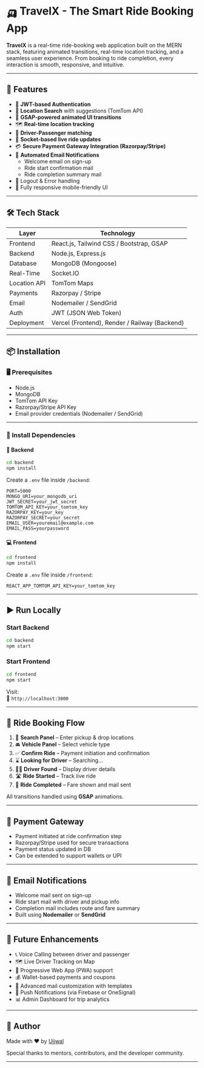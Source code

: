 # 🛺 TravelX - The Smart Ride Booking App

**TravelX** is a real-time ride-booking web application built on the MERN stack, featuring animated transitions, real-time location tracking, and a seamless user experience. From booking to ride completion, every interaction is smooth, responsive, and intuitive.

---

## 🚀 Features

- 🔐 **JWT-based Authentication**
- 📍 **Location Search** with suggestions (TomTom API)
- 🧭 **GSAP-powered animated UI transitions**
- 🗺️ **Real-time location tracking**
- 👥 **Driver-Passenger matching**
- 💬 **Socket-based live ride updates**
- 💳 **Secure Payment Gateway Integration (Razorpay/Stripe)**
- 📧 **Automated Email Notifications**
  - Welcome email on sign-up
  - Ride start confirmation mail
  - Ride completion summary mail
- 🔐 Logout & Error handling
- 📱 Fully responsive mobile-friendly UI

---

## 🛠️ Tech Stack

| Layer        | Technology                                                                 |
|--------------|-----------------------------------------------------------------------------|
| Frontend     | React.js, Tailwind CSS / Bootstrap, GSAP                                    |
| Backend      | Node.js, Express.js                                                         |
| Database     | MongoDB (Mongoose)                                                          |
| Real-Time    | Socket.IO                                                                   |
| Location API | TomTom Maps                                                                 |
| Payments     | Razorpay / Stripe                                                           |
| Email        | Nodemailer / SendGrid                                                       |
| Auth         | JWT (JSON Web Token)                                                        |
| Deployment   | Vercel (Frontend), Render / Railway (Backend)                               |

---

## 📦 Installation

### 🖥️ Prerequisites

- Node.js
- MongoDB
- TomTom API Key
- Razorpay/Stripe API Key
- Email provider credentials (Nodemailer / SendGrid)

---

### 🔧 Install Dependencies

#### 🧠 Backend

```bash
cd backend
npm install
```

Create a `.env` file inside `/backend`:

```env
PORT=5000
MONGO_URI=your_mongodb_uri
JWT_SECRET=your_jwt_secret
TOMTOM_API_KEY=your_tomtom_key
RAZORPAY_KEY=your_key
RAZORPAY_SECRET=your_secret
EMAIL_USER=youremail@example.com
EMAIL_PASS=yourpassword
```

#### 💻 Frontend

```bash
cd frontend
npm install
```

Create a `.env` file inside `/frontend`:

```env
REACT_APP_TOMTOM_API_KEY=your_tomtom_key
```

---

## ▶️ Run Locally

### Start Backend

```bash
cd backend
npm start
```

### Start Frontend

```bash
cd frontend
npm start
```

Visit:  
🔗 `http://localhost:3000`

---

## 🧭 Ride Booking Flow

1. 🔎 **Search Panel** – Enter pickup & drop locations
2. 🚘 **Vehicle Panel** – Select vehicle type
3. ✅ **Confirm Ride** – Payment initiation and confirmation
4. ⌛ **Looking for Driver** – Searching...
5. 👨‍✈️ **Driver Found** – Display driver details
6. 🛣️ **Ride Started** – Track live ride
7. 🏁 **Ride Completed** – Fare shown and mail sent

All transitions handled using **GSAP** animations.

---

## 💸 Payment Gateway

- Payment initiated at ride confirmation step
- Razorpay/Stripe used for secure transactions
- Payment status updated in DB
- Can be extended to support wallets or UPI

---

## 📧 Email Notifications

- Welcome mail sent on sign-up
- Ride start mail with driver and pickup info
- Completion mail includes route and fare summary
- Built using **Nodemailer** or **SendGrid**

---



## 🧠 Future Enhancements

- 📞 Voice Calling between driver and passenger
- 🗺️ Live Driver Tracking on Map
- 📲 Progressive Web App (PWA) support
- 💰 Wallet-based payments and coupons
- 📩 Advanced mail customization with templates
- 🔔 Push Notifications (via Firebase or OneSignal)
- 📊 Admin Dashboard for trip analytics

---

## 🙌 Author

Made with ❤️ by [Ujjwal](https://github.com/ujjwalmutneja)

Special thanks to mentors, contributors, and the developer community.

---


